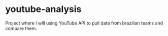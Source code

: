 # youtube-analysis
Project where I will using YouTube API to pull data from brazilian teams and compare them.
